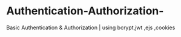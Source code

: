 # Authentication-Authorization-
Basic Authentication &amp; Authorization | using bcrypt,jwt ,ejs ,cookies
